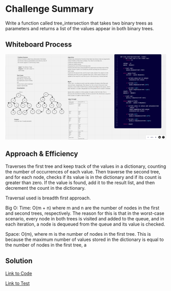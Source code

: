 # Challenge Summary

Write a function called tree_intersection that takes two binary trees as parameters and returns a list of the values appear in both binary trees.

## Whiteboard Process

![Tree Intersection](tree%20intersection.png)

## Approach & Efficiency

Traverses the first tree and keep track of the values in a dictionary, counting the number of occurrences of each value. Then traverse the second tree, and for each node, checks if its value is in the dictionary and if its count is greater than zero. If the value is found, add it to the result list, and then decrement the count in the dictionary.

Traversal used is breadth first approach.

Big O:
Time: O(m + n) where m and n are the number of nodes in the first and second trees, respectively. The reason for this is that in the worst-case scenario, every node in both trees is visited and added to the queue, and in each iteration, a node is dequeued from the queue and its value is checked.

Space: O(m), where m is the number of nodes in the first tree. This is because the maximum number of values stored in the dictionary is equal to the number of nodes in the first tree, a

## Solution

[Link to Code](/python/code_challenges/tree_intersection.py)

[Link to Test](/python/tests/code_challenges/test_tree_intersection.py)

